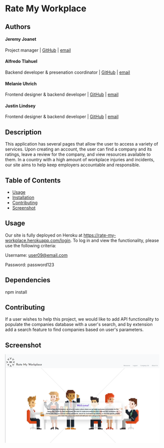 # Rate My Workplace

## Authors
#### Jeremy Joanet 
Project manager | [GitHub](https://github.com/Vygoth) | [email](mailto:JeremyJoanet@protonmail.com)

#### Alfredo Tlahuel
Backend developer & presenation coordinator | [GitHub](https://github.com/Vfredo602) | [email](mailto:Vfredo602@gmail.com)

#### Melanie Uhrich 
Frontend designer & backend developer | [GitHub](https://github.com/melanieuhrich) | [email](mailto:melanieuhrich13@gmail.com)

#### Justin Lindsey
Frontend designer & backend developer | [GitHub](https://github.com/JusticeGTR) | [email](mailto:justinlindseylhr@gmail.com)

## Description
This application has several pages that allow the user to access a variety of services. Upon creating an account, the user can find a company and its ratings, leave a review for the company, and view resources available to them. In a country with a high amount of workplace injuries and incidents, our site aims to help keep employers accountable and responsible.

## Table of Contents
- [Usage](#Usage)
- [Installation](#Dependencies)
- [Contributing](#Contributing)
- [Screenshot](#Screenshot)

## Usage
Our site is fully deployed on Heroku at https://rate-my-workplace.herokuapp.com/login. To log in and view the functionality, please use the following criteria:

Username: user09@email.com

Password: password123


## Dependencies
npm install

## Contributing
If a user wishes to help this project, we would like to add API functionality to populate the companies database with a user's search, and by extension add a search feature to find companies based on user's parameters.

## Screenshot
![Screenshot](./public/assets/screenshot.png)
